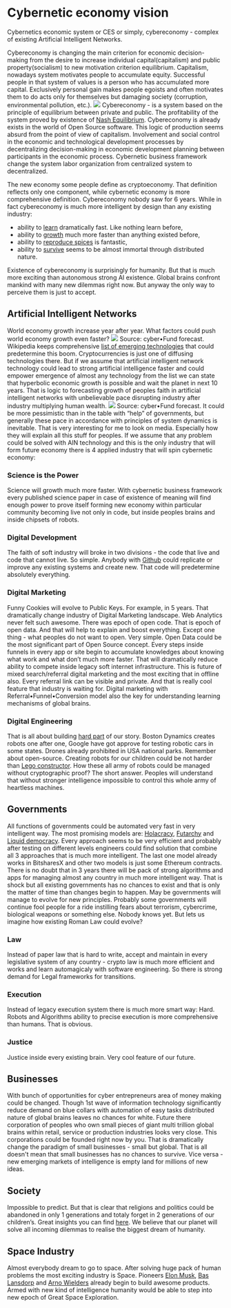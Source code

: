 # Cybernetic economy vision

Cybernetics economic system or CES or simply, cybereconomy - complex of existing Artificial Intelligent Networks.

Cybereconomy is changing the main criterion for economic decision-making from the desire to increase individual capital(capitalism) and public property(socialism) to new motivation criterion equilibrium.
Capitalism, nowadays system motivates people to accumulate equity. Successful people in that system of values ​​is a person who has accumulated more capital. Exclusively personal gain makes people egoists and often motivates them to do acts only for themselves but damaging society (corruption, environmental pollution, etc.).
![](cybereconomy.png)
Cybereconomy - is a system based on the principle of equilibrium between private and public. The profitability of the system proved by existence of [Nash Equilibrium](https://en.wikipedia.org/wiki/Nash_equilibrium). Cybereconomy is already exists in the world of Open Source software. This logic of production seems absurd from the point of view of capitalism. Involvement and social control in the economic and technological development processes by decentralizing decision-making in economic development planning between participants in the economic process. Cybernetic business framework change the system labor organization from centralized system to decentralized.

The new economy some people define as cryptoeconomy. That definition reflects only one component, while cybernetic economy is more comprehensive definition. Cybereconomy nobody saw for 6 years. While in fact cybereconomy is much more intelligent by design than any existing industry:
* ability to [learn](https://blockchain.info/charts/hash-rate?timespan=all&showDataPoints=false&daysAverageString=1&show_header=true&scale=0&address=) dramatically fast. Like nothing learn before,
* ability to [growth](https://blockchain.info/charts/market-cap?timespan=all&showDataPoints=false&daysAverageString=1&show_header=true&scale=0&address=) much more faster than anything existed before,
* ability to [reproduce spices](http://coinmarketcap.com/) is fantastic,
* ability to [survive](https://en.wikipedia.org/wiki/Artificial_general_intelligence) seems to be almost immortal through distributed nature.

Existence of cybereconomy is surprisingly for humanity. But that is much more exciting than autonomous strong AI existence. Global brains confront mankind with many new dilemmas right now. But anyway the only way to perceive them is just to accept.

## Artificial Intelligent Networks
World economy growth increase year after year. What factors could push world economy growth even faster?
![](gdp_forcast.jpg)
Source: cyber•Fund forecast.
Wikipedia keeps comprehensive [list of emerging technologies](https://en.wikipedia.org/wiki/List_of_emerging_technologies) that сould predetermine this boom. Cryptocurrencies is just one of diffusing technologies there. But if we assume that artificial intelligent network technology could lead to strong artificial intelligence faster and could empower emergence of almost any technology from the list we can state that hyperbolic economic growth is possible and wait the planet in next 10 years. That is logic to forecasting growth of peoples faith in artificial intelligent networks with unbelievable pace disrupting industry after industry multiplying human wealth.
![](ain_capitalization_forcast.jpg)
Source: cyber•Fund forecast.
It could be more pessimistic than in the table with “help” of governments, but generally these pace in accordance with principles of system dynamics is inevitable. That is very interesting for me to look on media. Especially how they will explain all this stuff for peoples.
If we assume that any problem could be solved with AIN technology and this is the only industry that will form future economy there is 4 applied industry that will spin cybernetic economy:

### Science is the Power
Science will growth much more faster. With cybernetic business framework every published science paper in case of existence of meaning will find enough power to prove itself forming new economy within particular community becoming live not only in code, but inside peoples brains and inside chipsets of robots.

### Digital Development
The faith of soft industry will broke in two divisions - the code that live and code that cannot live. So simple. Anybody with [Github](https://github.com/) could replicate or improve any existing systems and create new. That code will predetermine absolutely everything.

### Digital Marketing
Funny Cookies will evolve to Public Keys. For example, in 5 years. That dramatically change industry of Digital Marketing landscape. Web Analytics never felt such awesome. There was epoch of open code. That is epoch of open data. And that will help to explain and boost everything. Except one thing - what peoples do not want to open.  Very simple. Open Data could be the most significant part of Open Source concept. Every steps inside funnels in every app or site begin to accumulate knowledges about knowing what work and what don’t much more faster. That will dramatically reduce ability to compete inside legacy soft internet infrastructure. This is future of mixed search/referral digital marketing and the most exciting that in offline also. Every referral link can be visible and private. And that is really cool feature that industry is waiting for. Digital marketing with Referral•Funnel•Conversion model also the key for understanding learning mechanisms of global brains.

### Digital Engineering
That is all about building [hard part](http://www.youtube.com/watch?v=S5AnWzjHtWA) of our story. Boston Dynamics creates robots one after one, Google have got approve for testing robotic cars in some states. Drones already prohibited in USA national parks. Remember about open-source. Creating robots for our children could be not harder than [Lego constructor](http://www.lego.com/en-us/mindstorms/?domainredir=mindstorms.lego.com). How these all army of robots could be managed without cryptographic proof? The short answer. Peoples will understand that without stronger intelligence impossible to control this whole army of heartless machines.

## Governments
All functions of governments could be automated very fast in very intelligent way. The most promising models are: [Holacracy](https://en.wikipedia.org/wiki/Holacracy), [Futarchy](https://en.wikipedia.org/wiki/Futarchy) and [Liquid democracy](https://en.wikipedia.org/wiki/Delegative_democracy). Every approach seems to be very efficient and probably after testing on different levels engineers could find solution that combine all 3 approaches that is much more intelligent. The last one model already works in BitsharesX and other two models is just some Ethereum contracts. There is no doubt that in 3 years there will be pack of strong algorithms and apps for managing almost any country in much more intelligent way. That is shock but all existing governments has no chances to exist and that is only the matter of time than changes begin to happen. May be governments will manage to evolve for new principles. Probably some governments will continue fool people for a ride instilling fears about terrorism, cybercrime, biological weapons or something else. Nobody knows yet. But lets us imagine how existing Roman Law could evolve?

### Law
Instead of paper law that is hard to write, accept and maintain in every legislative system of any country - crypto law is much more efficient and works and learn automagicaly with software engineering. So there is strong demand for Legal frameworks for transitions.

### Execution
Instead of legacy execution system there is much more smart way: Hard. Robots and Algorithms ability to precise execution is more comprehensive than humans. That is obvious.

### Justice
Justice inside every existing brain. Very cool feature of our future.

## Businesses
With bunch of opportunities for cyber entrepreneurs area of money making could be changed. Though 1st wave of information technology significantly reduce demand on blue collars with automation of easy tasks distributed nature of global brains leaves no chances for white. Future there corporation of peoples who own small pieces of giant multi trillion global brains within retail, service or production industries looks very close.  This corporations could be founded right now by you. That is dramatically change the paradigm of small businesses - small but global. That is all doesn't mean that small businesses has no chances to survive. Vice versa - new emerging markets of intelligence is empty land for millions of new ideas.

## Society
Impossible to predict. But that is clear that religions and politics could be abandoned in only 1 generations and totaly forget in 2 generations of our children’s. Great insights you can find [here](http://cadelllast.files.wordpress.com/2012/12/last-c-2014-global-brain-and-the-future-of-human-society2.pdf).
We believe that our planet will solve all incoming dilemmas to realise the biggest dream of humanity.

## Space Industry
Almost everybody dream to go to space. After solving huge pack of human problems the most exciting industry is Space. Pioneers [Elon Musk](https://en.wikipedia.org/wiki/Elon_Musk), [Bas Lansdorp](https://en.wikipedia.org/wiki/Bas_Lansdorp) and [Arno Wielders](http://www.mars-one.com/about-mars-one/team) already begin to build awesome products. Armed with new kind of intelligence humanity would be able to step into new epoch of Great Space Exploration.